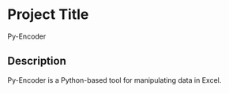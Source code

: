 # Project Title

Py-Encoder

## Description

Py-Encoder is a Python-based tool for manipulating data in Excel.
